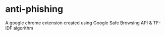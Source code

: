 # anti-phishing
A google chrome extension created using Google Safe Browsing API &amp; TF-IDF algorithm
